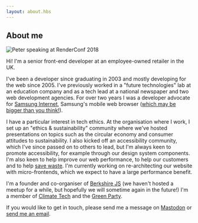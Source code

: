 ```yaml
---
layout: about.hbs
---
```


## About me

![Peter speaking at RenderConf 2018](/images/pages/about/peter-renderconf-2018.jpg)

Hi! I'm a senior front-end developer at an employee-owned retailer in the UK.

I've been a developer since graduating in 2003 and mostly developing for the web since 2005. I've previously worked in a "future technologies" lab at an education company and as a tech lead at a national newspaper and two web development agencies. For over two years I was a developer advocate for [Samsung Internet](https://samsunginter.net), Samsung's mobile web browser ([which may be bigger than you think!](https://medium.com/samsung-internet-dev/think-you-know-the-top-web-browsers-458a0a070175)).

I have a particular interest in tech ethics. At the organisation where I work, I set up an "ethics &amp; sustainability" community where we've hosted presentations on topics such as the circular economy and consumer attitudes to sustainability. I also kicked off an accessibility community, which I've since passed on to others to lead, but I'm always keen to promote accessibility, for example through our design system components. I'm also keen to help improve our web performance, to help our customers and to help [save waste](https://alistapart.com/article/webwaste/). I'm currently working on re-architecting our website with micro-frontends, which we expect to have a large performance benefit.

I'm a founder and co-organiser of [Berkshire JS](https://www.meetup.com/BerkshireJS) (we haven't hosted a meetup for a while, but hopefully we will sometime again in the future!) I'm a member of [Climate Tech](https://climate-tech.slack.com) and the [Green Party](https://greenparty.org.uk).

If you would like to get in touch, please send me a message on
[Mastodon](https://toot.cafe/@peter) or [send me an email](mailto:peteroshaughnessy+website@protonmail.com).
